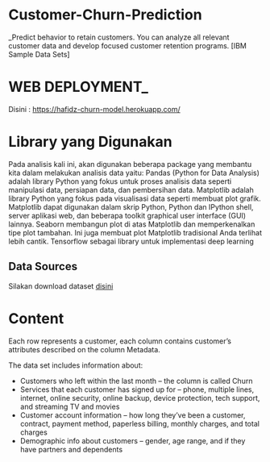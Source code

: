 # Customer-Churn-Prediction
_Predict behavior to retain customers. You can analyze all relevant customer data and develop focused customer retention programs. [IBM Sample Data Sets]
# WEB DEPLOYMENT_
Disini : https://hafidz-churn-model.herokuapp.com/
# Library yang Digunakan
Pada analisis kali ini, akan digunakan beberapa package yang membantu kita dalam melakukan analisis data yaitu:
Pandas (Python for Data Analysis) adalah library Python yang fokus untuk proses analisis data seperti manipulasi data, persiapan data, dan pembersihan data.
Matplotlib adalah library Python yang fokus pada visualisasi data seperti membuat plot grafik. Matplotlib dapat digunakan dalam skrip Python, Python dan IPython shell, server aplikasi web, dan beberapa toolkit graphical user interface (GUI) lainnya.
Seaborn membangun plot di atas Matplotlib dan memperkenalkan tipe plot tambahan. Ini juga membuat plot Matplotlib tradisional Anda terlihat lebih cantik.
Tensorflow sebagai library untuk implementasi deep learning
## Data Sources
Silakan download dataset [disini](https://www.kaggle.com/blastchar/telco-customer-churn)

# Content
Each row represents a customer, each column contains customer’s attributes described on the column Metadata.

The data set includes information about:

* Customers who left within the last month – the column is called Churn
* Services that each customer has signed up for – phone, multiple lines, internet, online security, online backup, device protection, tech support, and streaming TV and movies
* Customer account information – how long they’ve been a customer, contract, payment method, paperless billing, monthly charges, and total charges
* Demographic info about customers – gender, age range, and if they have partners and dependents
